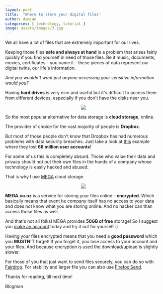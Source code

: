 ```yaml
---
layout: post
title:  "Where to store your digital files"
author: damjan
categories: [ technology, tutorial ]
image: assets/images/3.jpg
---
```


We all have a lot of files that are extremely important for our lives. 

Keeping those files **safe and always at hand** is a problem that arises fairly quickly if you find yourself in need of those files. Be it music, documents, movies, certificates - you name it - these pieces of data represent our digital twins, our life's information.

*And you wouldn't want just anyone accessing your sensitive information would you?*

Having **hard drives** is very nice and useful but it's difficult to access them from different devices, especially if you don't have the disks near you.

<center><img src="https://www.gadgetreview.com/wp-content/uploads/2014/08/internal-hard-drives.png"></i></center>

So the most popular alternative for data storage is **cloud storage**, online. 

The provider of choice for the vast majority of people is **Dropbox**.

But most of those people don't know that Dropbox has had numerous problems with data security breaches. Just take a look at [this](https://www.foxnews.com/tech/dropbox-data-breach-68-million-user-account-details-leaked) example where they lost **68 million user accounts**! 

For some of us this is completely absurd. Those who value their data and privacy should not put their own files in the hands of a company whose technology is easily hacked and abused.

That is why I use [MEGA](https://mega.nz/aff=-1YdjzoEbGw) cloud storage.

<center><img src="https://upload.wikimedia.org/wikipedia/commons/thumb/5/57/01_mega_logo.svg/1280px-01_mega_logo.svg.png"></center>

**MEGA.co.nz** is a service for storing your files online - **encrypted**. Which basically means that event he company itself has no access to your data and does not know what you are storing online. And no hacker can than access those files as well.

And that's not all folks! MEGA provides **50GB of free** storage! So I suggest you [make an account](https://mega.nz/pro/aff=-1YdjzoEbGw) today and try it out for yourself :)

Having your files encrypted means that you need a **good password** which you **MUSTN'T** forget! If you forget it, you lose access to your account and your files. And because encryption is used the download/upload is slightly slower.

For those of you that just want to send files securely, you can do so with [Fairdrop](https://fairdrop.xyz/). For stability and larger file you can also use [Firefox Send](https://send.firefox.com/).

Thanks for reading,
till next time!

Blogman
